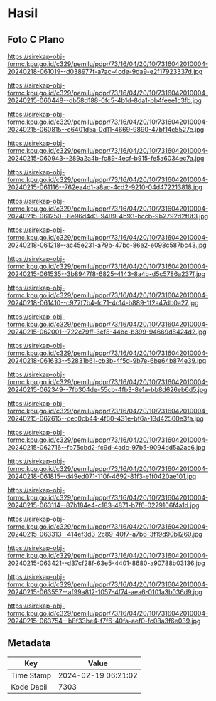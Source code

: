 # Hasil

## Foto C Plano

https://sirekap-obj-formc.kpu.go.id/c329/pemilu/pdpr/73/16/04/20/10/7316042010004-20240218-061019--d038977f-a7ac-4cde-9da9-e2f17923337d.jpg

https://sirekap-obj-formc.kpu.go.id/c329/pemilu/pdpr/73/16/04/20/10/7316042010004-20240215-060448--db58d188-0fc5-4b1d-8da1-bb4feee1c3fb.jpg

https://sirekap-obj-formc.kpu.go.id/c329/pemilu/pdpr/73/16/04/20/10/7316042010004-20240215-060815--c6401d5a-0d11-4669-9890-47bf14c5527e.jpg

https://sirekap-obj-formc.kpu.go.id/c329/pemilu/pdpr/73/16/04/20/10/7316042010004-20240215-060943--289a2a4b-fc89-4ecf-b915-fe5a6034ec7a.jpg

https://sirekap-obj-formc.kpu.go.id/c329/pemilu/pdpr/73/16/04/20/10/7316042010004-20240215-061116--762ea4d1-a8ac-4cd2-9210-04d472213818.jpg

https://sirekap-obj-formc.kpu.go.id/c329/pemilu/pdpr/73/16/04/20/10/7316042010004-20240215-061250--8e96d4d3-9489-4b93-bccb-9b2792d2f8f3.jpg

https://sirekap-obj-formc.kpu.go.id/c329/pemilu/pdpr/73/16/04/20/10/7316042010004-20240218-061218--ac45e231-a79b-47bc-86e2-e098c587bc43.jpg

https://sirekap-obj-formc.kpu.go.id/c329/pemilu/pdpr/73/16/04/20/10/7316042010004-20240215-061535--3b8947f8-6825-4143-8a4b-d5c5786a237f.jpg

https://sirekap-obj-formc.kpu.go.id/c329/pemilu/pdpr/73/16/04/20/10/7316042010004-20240218-061410--c977f7b4-fc71-4c14-b889-1f2a47db0a27.jpg

https://sirekap-obj-formc.kpu.go.id/c329/pemilu/pdpr/73/16/04/20/10/7316042010004-20240215-062001--722c79ff-3ef8-44bc-b399-94669d8424d2.jpg

https://sirekap-obj-formc.kpu.go.id/c329/pemilu/pdpr/73/16/04/20/10/7316042010004-20240218-061633--52831b61-cb3b-4f5d-9b7e-6be64b874e39.jpg

https://sirekap-obj-formc.kpu.go.id/c329/pemilu/pdpr/73/16/04/20/10/7316042010004-20240215-062349--7fb304de-55cb-4fb3-8e1a-bb8d626eb6d5.jpg

https://sirekap-obj-formc.kpu.go.id/c329/pemilu/pdpr/73/16/04/20/10/7316042010004-20240215-062615--cec0cb44-4f60-431e-bf6a-13d42500e3fa.jpg

https://sirekap-obj-formc.kpu.go.id/c329/pemilu/pdpr/73/16/04/20/10/7316042010004-20240215-062716--fb75cbd2-fc9d-4adc-97b5-9094dd5a2ac6.jpg

https://sirekap-obj-formc.kpu.go.id/c329/pemilu/pdpr/73/16/04/20/10/7316042010004-20240218-061815--d49ed071-110f-4692-81f3-e1f0420ae101.jpg

https://sirekap-obj-formc.kpu.go.id/c329/pemilu/pdpr/73/16/04/20/10/7316042010004-20240215-063114--87b184e4-c183-4871-b7f6-0279106f4a1d.jpg

https://sirekap-obj-formc.kpu.go.id/c329/pemilu/pdpr/73/16/04/20/10/7316042010004-20240215-063313--414ef3d3-2c89-40f7-a7b6-3f19d90b1260.jpg

https://sirekap-obj-formc.kpu.go.id/c329/pemilu/pdpr/73/16/04/20/10/7316042010004-20240215-063421--d37cf28f-63e5-4401-8680-a90788b03136.jpg

https://sirekap-obj-formc.kpu.go.id/c329/pemilu/pdpr/73/16/04/20/10/7316042010004-20240215-063557--af99a812-1057-4f74-aea6-0101a3b036d9.jpg

https://sirekap-obj-formc.kpu.go.id/c329/pemilu/pdpr/73/16/04/20/10/7316042010004-20240215-063754--b8f33be4-f7f6-40fa-aef0-fc08a3f6e039.jpg


## Metadata

| Key        | Value               |
| ---------- | ------------------- |
| Time Stamp | 2024-02-19 06:21:02 |
| Kode Dapil | 7303                |



